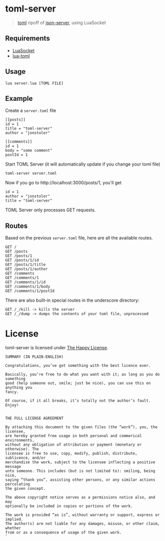 # toml-server

> [toml](https://github.com/toml-lang/toml) ripoff of [json-server](https://github.com/typicode/json-server), using LuaSocket

## Requirements

* [LuaSocket](https://github.com/diegonehab/luasocket)
* [lua-toml](https://github.com/jonstoler/lua-toml)

## Usage

	lua server.lua [TOML FILE]

## Example

Create a `server.toml` file

	[[posts]]
	id = 1
	title = "toml-server"
	author = "jonstoler"

	[[comments]]
	id = 1
	body = "some comment"
	postId = 1

Start TOML Server (it will automatically update if you change your toml file)

	toml-server server.toml

Now if you go to http://localhost:3000/posts/1, you'll get

	id = 1
	author = "jonstoler"
	title = "toml-server"

TOML Server only processes GET requests.

## Routes

Based on the previous `server.toml` file, here are all the available routes.

	GET /
	GET /posts
	GET /posts/1
	GET /posts/1/id
	GET /posts/1/title
	GET /posts/1/author
	GET /comments
	GET /comments/1
	GET /comments/1/id
	GET /comments/1/body
	GET /comments/1/postId

There are also built-in special routes in the underscore directory:

	GET /_/kill -> kills the server
	GET /_/dump -> dumps the contents of your toml file, unprocessed

# License

toml-server is licensed under [The Happy License](https://github.com/jonstoler/The-Happy-License).

```
SUMMARY (IN PLAIN-ENGLISH)

Congratulations, you’ve got something with the best licence ever.

Basically, you’re free to do what you want with it; as long as you do something 
good (help someone out, smile; just be nice), you can use this on anything you 
fancy.

Of course, if it all breaks, it’s totally not the author’s fault.
Enjoy!


THE FULL LICENSE AGREEMENT

By attaching this document to the given files (the “work”), you, the licensee, 
are hereby granted free usage in both personal and commerical environments, 
without any obligation of attribution or payment (monetary or otherwise). The 
licensee is free to use, copy, modify, publish, distribute, sublicence, and/or 
merchandise the work, subject to the licensee inflecting a positive message 
unto someone. This includes (but is not limited to): smiling, being nice, 
saying “thank you”, assisting other persons, or any similar actions percolating 
the given concept.

The above copyright notice serves as a permissions notice also, and may 
optionally be included in copies or portions of the work.

The work is provided “as is”, without warranty or support, express or implied. 
The author(s) are not liable for any damages, misuse, or other claim, whether 
from or as a consequence of usage of the given work.
`
